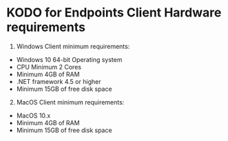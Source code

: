 # KODO for Endpoints Client Hardware requirements

1. Windows Client minimum requirements:

  * Windows 10 64-bit Operating system
  * CPU Minimum 2 Cores
  * Minimum 4GB of RAM
  * .NET framework 4.5 or higher
  * Minimum 15GB of free disk space
  

2. MacOS Client minimum requirements:
  
  * MacOS 10.x
  * Minimum 4GB of RAM
  * Minimum 15GB of free disk space
